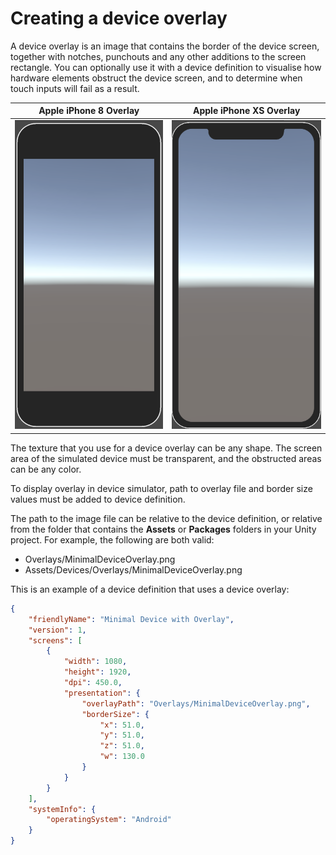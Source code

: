 # Creating a device overlay

A device overlay is an image that contains the border of the device screen, together with notches, punchouts and any other additions to the screen rectangle. You can optionally use it with a device definition to visualise how hardware elements obstruct the device screen, and to determine when touch inputs will fail as a result.

| Apple iPhone 8 Overlay | Apple iPhone XS Overlay |
| --- | --- |
| ![images/iPhone8Overlay.png](images/iPhone8Overlay.png) | ![images/iPhoneXSOverlay.png](images/iPhoneXSOverlay.png) |

The texture that you use for a device overlay can be any shape. The screen area of the simulated device must be transparent, and the obstructed areas can be any color.

To display overlay in device simulator, path to overlay file and border size values must be added to device definition.

The path to the image file can be relative to the device definition, or relative from the folder that contains the **Assets** or **Packages** folders in your Unity project. For example, the following are both valid:

* Overlays/MinimalDeviceOverlay.png
* Assets/Devices/Overlays/MinimalDeviceOverlay.png

This is an example of a device definition that uses a device overlay:

```json
{
    "friendlyName": "Minimal Device with Overlay",
    "version": 1,
    "screens": [
        {
            "width": 1080,
            "height": 1920,
            "dpi": 450.0,
            "presentation": {
                "overlayPath": "Overlays/MinimalDeviceOverlay.png",
                "borderSize": {
                    "x": 51.0,
                    "y": 51.0,
                    "z": 51.0,
                    "w": 130.0
                }
            }
        }
    ],
    "systemInfo": {
        "operatingSystem": "Android"
    }
}
```
